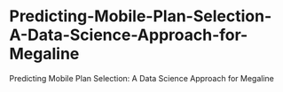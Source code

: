 # Predicting-Mobile-Plan-Selection-A-Data-Science-Approach-for-Megaline
Predicting Mobile Plan Selection: A Data Science Approach for Megaline
